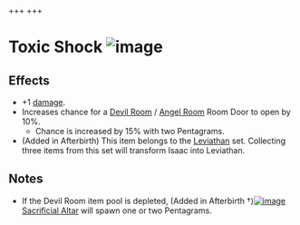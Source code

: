 +++
+++

 # Toxic Shock ![image](/image/Toxic_Shock.png) 


Effects
---------


* +1 [damage](/wiki/Damage "Damage").
* Increases chance for a [Devil Room](/wiki/Devil_Room "Devil Room") / [Angel Room](/wiki/Angel_Room "Angel Room") Room Door to open by 10%.
	+ Chance is increased by 15% with two Pentagrams.
* (Added in Afterbirth) This item belongs to the [Leviathan](/wiki/Leviathan "Leviathan") set. Collecting three items from this set will transform Isaac into Leviathan.


Notes
-------


* If the Devil Room item pool is depleted, (Added in Afterbirth †)[![image](/image/Sacrificial_Altar.png)](/wiki/Sacrificial_Altar "Sacrificial Altar") [Sacrificial Altar](/wiki/Sacrificial_Altar "Sacrificial Altar") will spawn one or two Pentagrams.


